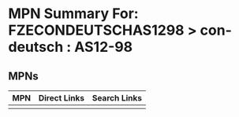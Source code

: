 



# MPN Summary For: FZECONDEUTSCHAS1298 > con-deutsch : AS12-98

## MPNs
  

|MPN|Direct Links|Search Links|
| :--- | :--- | :--- |
||||
